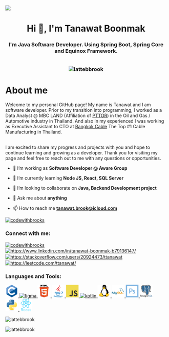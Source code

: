 <img align="center" src="https://media.discordapp.net/attachments/1054077287718457414/1060078354801369168/Github_Landing_Page_2.png" />
<h1 align="center">Hi 👋, I'm Tanawat Boonmak</h1>
<h3 align="center">I'm Java Software Developer. Using Spring Boot, Spring Core and Equinox Framework. <br>


<br>
<p align="center">
  <img src="https://github-readme-stats.vercel.app/api?username=lattebbrook&show_icons=true&locale=en" alt="lattebbrook" />
</p>


<h1> About me </h1>
Welcome to my personal GitHub page! My name is Tanawat and I am software developer. Prior to my transition into programming, I worked as a Data Analyst @ MBC LAND (Affiliation of <a href="https://www.pttor.com/">PTTOR</a>) in the Oil and Gas / Automotive industry in Thailand. And also in my experienced I was working as Executive Assistant to CTO at <a href="https://www.bangkokcable.com/">Bangkok Cable</a> The Top #1 Cable Manufacturing in Thailand.

<br>I am excited to share my progress and projects with you and hope to continue learning and growing as a developer. Thank you for visiting my page and feel free to reach out to me with any questions or opportunities.

- 🔭 I’m working as **Software Developer @ Aware Group**

- 🌱 I’m currently learning **Node JS, React, SQL Server**

- 👯 I’m looking to collaborate on **Java, Backend Development project**

- 💬 Ask me about **anything**

- 📫 How to reach me **tanawat.brook@icloud.com**

<p align="left"> <a href="https://twitter.com/codewithbrooks" target="blank"><img src="https://img.shields.io/twitter/follow/codewithbrooks?logo=twitter&style=for-the-badge" alt="codewithbrooks" /></a> </p>

<h3 align="left">Connect with me:</h3>
<p align="left">
<a href="https://twitter.com/codewithbrooks" target="blank"><img align="center" src="https://raw.githubusercontent.com/rahuldkjain/github-profile-readme-generator/master/src/images/icons/Social/twitter.svg" alt="codewithbrooks" height="30" width="40" /></a>
<a href="https://www.linkedin.com/in/tanawat-boonmak-b79136147/" target="blank"><img align="center" src="https://raw.githubusercontent.com/rahuldkjain/github-profile-readme-generator/master/src/images/icons/Social/linked-in-alt.svg" alt="https://www.linkedin.com/in/tanawat-boonmak-b79136147/" height="30" width="40" /></a>
<a href="https://stackoverflow.com/users/20924473/ttanawat" target="blank"><img align="center" src="https://raw.githubusercontent.com/rahuldkjain/github-profile-readme-generator/master/src/images/icons/Social/stack-overflow.svg" alt="https://stackoverflow.com/users/20924473/ttanawat" height="30" width="40" /></a>
<a href="https://leetcode.com/ttanawat/" target="blank"><img align="center" src="https://raw.githubusercontent.com/rahuldkjain/github-profile-readme-generator/master/src/images/icons/Social/leet-code.svg" alt="https://leetcode.com/ttanawat/" height="30" width="40" /></a>
</p>

<h3 align="left">Languages and Tools:</h3>
<p align="left"> <a href="https://www.cprogramming.com/" target="_blank" rel="noreferrer"> <img src="https://raw.githubusercontent.com/devicons/devicon/master/icons/c/c-original.svg" alt="c" width="40" height="40"/> </a> <a href="https://www.figma.com/" target="_blank" rel="noreferrer"> <img src="https://www.vectorlogo.zone/logos/figma/figma-icon.svg" alt="figma" width="40" height="40"/> </a> <a href="https://www.w3.org/html/" target="_blank" rel="noreferrer"> <img src="https://raw.githubusercontent.com/devicons/devicon/master/icons/html5/html5-original-wordmark.svg" alt="html5" width="40" height="40"/> </a> <a href="https://www.java.com" target="_blank" rel="noreferrer"> <img src="https://raw.githubusercontent.com/devicons/devicon/master/icons/java/java-original.svg" alt="java" width="40" height="40"/> </a> <a href="https://developer.mozilla.org/en-US/docs/Web/JavaScript" target="_blank" rel="noreferrer"> <img src="https://raw.githubusercontent.com/devicons/devicon/master/icons/javascript/javascript-original.svg" alt="javascript" width="40" height="40"/> </a> <a href="https://kotlinlang.org" target="_blank" rel="noreferrer"> <img src="https://www.vectorlogo.zone/logos/kotlinlang/kotlinlang-icon.svg" alt="kotlin" width="40" height="40"/> </a> <a href="https://www.linux.org/" target="_blank" rel="noreferrer"> <img src="https://raw.githubusercontent.com/devicons/devicon/master/icons/linux/linux-original.svg" alt="linux" width="40" height="40"/> </a> <a href="https://www.mysql.com/" target="_blank" rel="noreferrer"> <img src="https://raw.githubusercontent.com/devicons/devicon/master/icons/mysql/mysql-original-wordmark.svg" alt="mysql" width="40" height="40"/> </a> <a href="https://www.photoshop.com/en" target="_blank" rel="noreferrer"> <img src="https://raw.githubusercontent.com/devicons/devicon/master/icons/photoshop/photoshop-line.svg" alt="photoshop" width="40" height="40"/> </a> <a href="https://www.postgresql.org" target="_blank" rel="noreferrer"> <img src="https://raw.githubusercontent.com/devicons/devicon/master/icons/postgresql/postgresql-original-wordmark.svg" alt="postgresql" width="40" height="40"/> </a> <a href="https://www.python.org" target="_blank" rel="noreferrer"> <img src="https://raw.githubusercontent.com/devicons/devicon/master/icons/python/python-original.svg" alt="python" width="40" height="40"/> </a> <a href="https://reactjs.org/" target="_blank" rel="noreferrer"> <img src="https://raw.githubusercontent.com/devicons/devicon/master/icons/react/react-original-wordmark.svg" alt="react" width="40" height="40"/> </a> </p>

<p align="left">
  <img src="https://github-readme-stats.vercel.app/api/top-langs?username=lattebbrook&show_icons=true&locale=en&layout=compact" alt="lattebbrook" />
</p>
<p align="left"> <img src="https://komarev.com/ghpvc/?username=lattebbrook&label=Profile%20views&color=0e75b6&style=flat" alt="lattebbrook" /></p>

